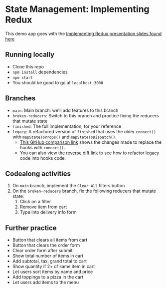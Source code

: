 # State Management: Implementing Redux

This demo app goes with the [Implementing Redux presentation slides found here](https://docs.google.com/presentation/d/1xzE8DyhF44FAq2ysnE_bZuYHR4hW9XlbVOoRNzubHE0/edit?usp=sharing)

## Running locally

- Clone this repo
- `npm install` dependencies
- `npm start`
- You should be good to go at `localhost:3000`

## Branches

- `main`: Main branch: we'll add features to this branch
- `broken-reducers`: Switch to this branch and practice fixing the reducers that mutate state
- `finished`: The full implementation, for your reference
- `legacy`: A refactored version of `finished` that uses the older `connect()` with `mapStateToProps()` and `mapStateToDispatch()`.    
    - [This GitHub comparison link](https://github.com/mikeboyle/redux-demo-pizza/compare/finished..legacy) shows the changes made to replace the hooks with `connect()`. 
    - You can also view [the reverse diff link](https://github.com/mikeboyle/redux-demo-pizza/compare/legacy..finished) to see how to refactor legacy code into hooks code.

## Codealong activities

1. On `main` branch, implement the `Clear All` filters button
1. On the `broken-reducers` branch, fix the following reducers that mutate state:
    1. Click on a filter
    1. Remove item from cart
    1. Type into delivery info form

## Further practice

- Button that clears all items from cart
- Button that clears the order form
- Clear order form after submit
- Show total number of items in cart
- Add subtotal, tax, grand total to cart
- Show quantity if 2+ of same item in cart
- Let users sort items by name and price
- Add toppings to a pizza in the cart
- Let users add items to the menu

